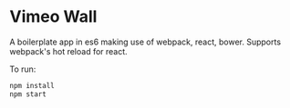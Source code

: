 Vimeo Wall
=========
A boilerplate app in es6 making use of webpack, react, bower.
Supports webpack's hot reload for react.

To run:

```bash
npm install
npm start
```
